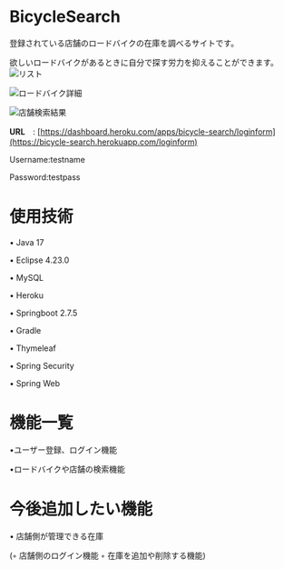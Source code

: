 # BicycleSearch

登録されている店舗のロードバイクの在庫を調べるサイトです。

欲しいロードバイクがあるときに自分で探す労力を抑えることができます。
![リスト](https://user-images.githubusercontent.com/105871565/230464961-639e1c48-234c-43f6-aa49-9f9551cd9e23.jpg)

![ロードバイク詳細](https://user-images.githubusercontent.com/105871565/230464396-2fb55514-6033-49f4-8a74-a49c539a639c.jpg)

![店舗検索結果](https://user-images.githubusercontent.com/105871565/230479581-b5aa0cc9-832b-49ae-889f-ec5a8fc61b8f.jpg)

**URL**　: [https://dashboard.heroku.com/apps/bicycle-search/loginform](https://bicycle-search.herokuapp.com/loginform)

Username:testname

Password:testpass

# 使用技術

• Java 17

• Eclipse 4.23.0

• MySQL

• Heroku

• Springboot 2.7.5

• Gradle

• Thymeleaf

• Spring Security

• Spring Web

# 機能一覧

•ユーザー登録、ログイン機能

•ロードバイクや店舗の検索機能

# 今後追加したい機能

• 店舗側が管理できる在庫

  (◦ 店舗側のログイン機能 ◦ 在庫を追加や削除する機能)
